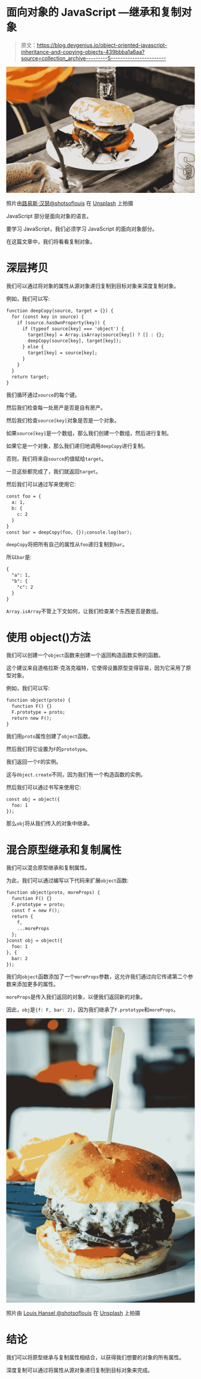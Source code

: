 # 面向对象的 JavaScript —继承和复制对象

> 原文：<https://blog.devgenius.io/object-oriented-javascript-inheritance-and-copying-objects-439bbba1a6aa?source=collection_archive---------5----------------------->

![](img/68c1c8bafaeebc77eac521ee2711e81e.png)

照片由[路易斯·汉瑟@shotsoflouis](https://unsplash.com/@louishansel?utm_source=medium&utm_medium=referral) 在 [Unsplash](https://unsplash.com?utm_source=medium&utm_medium=referral) 上拍摄

JavaScript 部分是面向对象的语言。

要学习 JavaScript，我们必须学习 JavaScript 的面向对象部分。

在这篇文章中，我们将看看复制对象。

# 深层拷贝

我们可以通过将对象的属性从源对象递归复制到目标对象来深度复制对象。

例如，我们可以写:

```
function deepCopy(source, target = {}) {
  for (const key in source) {
    if (source.hasOwnProperty(key)) {
      if (typeof source[key] === 'object') {
        target[key] = Array.isArray(source[key]) ? [] : {};
        deepCopy(source[key], target[key]);
      } else {
        target[key] = source[key];
      }
    }
  }
  return target;
}
```

我们循环通过`source`的每个键。

然后我们检查每一处房产是否是自有房产。

然后我们检查`source[key]`对象是否是一个对象。

如果`source[key]`是一个数组，那么我们创建一个数组，然后进行复制。

如果它是一个对象，那么我们递归地调用`deepCopy`进行复制。

否则，我们将来自`source`的值赋给`target`。

一旦这些都完成了，我们就返回`target`。

然后我们可以通过写来使用它:

```
const foo = {
  a: 1,
  b: {
    c: 2
  }
}
const bar = deepCopy(foo, {});console.log(bar);
```

`deepCopy`将把所有自己的属性从`foo`递归复制到`bar`。

所以`bar`是:

```
{
  "a": 1,
  "b": {
    "c": 2
  }
}
```

`Array.isArray`不管上下文如何，让我们检查某个东西是否是数组。

# 使用 object()方法

我们可以创建一个`object`函数来创建一个返回构造函数实例的函数。

这个建议来自道格拉斯·克洛克福特，它使得设置原型变得容易，因为它采用了原型对象。

例如，我们可以写:

```
function object(proto) {
  function F() {}
  F.prototype = proto;
  return new F();
}
```

我们用`proto`属性创建了`object`函数。

然后我们将它设置为`F`的`prototype`。

我们返回一个`F`的实例。

这与`Object.create`不同，因为我们有一个构造函数的实例。

然后我们可以通过书写来使用它:

```
const obj = object({
  foo: 1
});
```

那么`obj`将从我们传入的对象中继承。

# 混合原型继承和复制属性

我们可以混合原型继承和复制属性。

为此，我们可以通过编写以下代码来扩展`object`函数:

```
function object(proto, moreProps) {
  function F() {}
  F.prototype = proto;
  const f = new F();
  return {
    f,
    ...moreProps
  };
}const obj = object({
  foo: 1
}, {
  bar: 2
});
```

我们向`object`函数添加了一个`moreProps`参数，这允许我们通过向它传递第二个参数来添加更多的属性。

`moreProps`是传入我们返回的对象，以便我们返回新的对象。

因此，`obj`是`{f: F, bar: 2}`，因为我们继承了`F.prototype`和`moreProps`。

![](img/1b043ac626d5510987811f44321bed6f.png)

照片由 [Louis Hansel @shotsoflouis](https://unsplash.com/@louishansel?utm_source=medium&utm_medium=referral) 在 [Unsplash](https://unsplash.com?utm_source=medium&utm_medium=referral) 上拍摄

# 结论

我们可以将原型继承与复制属性相结合，以获得我们想要的对象的所有属性。

深度复制可以通过将属性从源对象递归复制到目标对象来完成。